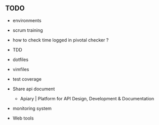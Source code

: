 ## TODO

- environments

- scrum training

- how to check time logged in pivotal checker ?

- TDD

- dotfiles

- vimfiles

- test coverage

- Share api document
  - Apiary | Platform for API Design, Development & Documentation

- monitoring system

- Web tools
